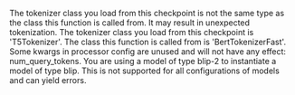 The tokenizer class you load from this checkpoint is not the same type as the class this function is called from. It may result in unexpected tokenization. 
The tokenizer class you load from this checkpoint is 'T5Tokenizer'. 
The class this function is called from is 'BertTokenizerFast'.
Some kwargs in processor config are unused and will not have any effect: num_query_tokens. 
You are using a model of type blip-2 to instantiate a model of type blip. This is not supported for all configurations of models and can yield errors.
